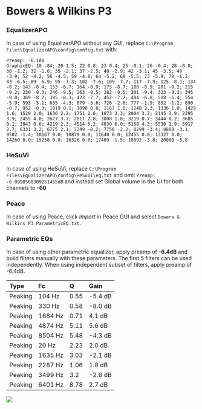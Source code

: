 # Bowers & Wilkins P3

### EqualizerAPO
In case of using EqualizerAPO without any GUI, replace `C:\Program Files\EqualizerAPO\config\config.txt`
with:
```
Preamp: -6.1dB
GraphicEQ: 10 -84; 20 1.5; 22 0.8; 23 0.4; 25 -0.1; 26 -0.4; 28 -0.8; 30 -1.2; 32 -1.6; 35 -2.1; 37 -2.5; 40 -2.9; 42 -3.1; 45 -3.5; 49 -3.9; 52 -4.2; 56 -4.5; 59 -4.8; 64 -5.2; 68 -5.5; 73 -5.9; 78 -6.2; 83 -6.5; 89 -6.9; 95 -7.3; 102 -7.6; 109 -7.7; 117 -7.9; 125 -8.1; 134 -8.2; 143 -8.4; 153 -8.7; 164 -8.9; 175 -8.7; 188 -8.9; 201 -9.2; 215 -9.2; 230 -9.3; 246 -9.5; 263 -9.5; 282 -9.5; 301 -9.4; 323 -9.3; 345 -9.0; 369 -8.7; 395 -8.3; 423 -7.7; 452 -7.2; 484 -6.8; 518 -6.4; 554 -5.9; 593 -5.1; 635 -4.3; 679 -3.6; 726 -2.8; 777 -1.9; 832 -1.2; 890 -0.7; 952 -0.3; 1019 0.1; 1090 0.8; 1167 1.8; 1248 2.3; 1336 1.8; 1429 1.6; 1529 2.0; 1636 2.2; 1751 2.6; 1873 3.3; 2004 3.7; 2145 3.9; 2295 3.9; 2455 4.0; 2627 3.7; 2811 2.8; 3008 1.8; 3219 0.7; 3444 0.2; 3685 0.1; 3943 0.6; 4219 2.3; 4514 5.2; 4830 6.0; 5168 4.3; 5530 1.9; 5917 2.7; 6331 3.2; 6775 2.1; 7249 -0.2; 7756 -2.2; 8299 -3.4; 8880 -3.1; 9502 -1.4; 10167 0.0; 10879 0.0; 11640 0.0; 12455 0.0; 13327 0.0; 14260 0.0; 15258 0.0; 16326 0.0; 17469 -1.5; 18692 -3.8; 20000 -5.8
```

### HeSuVi
In case of using HeSuVi, replace `C:\Program Files\EqualizerAPO\config\HeSuVi\eq.txt` and omit `Preamp:
-6.0998568309251455dB` and instead set Global volume in the UI for both channels to **-60**

### Peace
In case of using Peace, click *Import* in Peace GUI and select `Bowers & Wilkins P3 ParametricEQ.txt`.

### Parametric EQs
In case of using other parametric equalizer, apply preamp of **-6.4dB** and build filters manually
with these parameters. The first 5 filters can be used independently.
When using independent subset of filters, apply preamp of -6.4dB.

| Type    | Fc      |    Q | Gain    |
|:--------|:--------|:-----|:--------|
| Peaking | 104 Hz  | 0.55 | -5.4 dB |
| Peaking | 330 Hz  | 0.58 | -8.0 dB |
| Peaking | 1684 Hz | 0.71 | 4.1 dB  |
| Peaking | 4874 Hz | 5.11 | 5.6 dB  |
| Peaking | 8504 Hz | 5.48 | -4.3 dB |
| Peaking | 20 Hz   | 2.23 | 2.0 dB  |
| Peaking | 1635 Hz | 3.03 | -2.1 dB |
| Peaking | 2287 Hz | 1.06 | 1.8 dB  |
| Peaking | 3499 Hz | 3.2  | -2.8 dB |
| Peaking | 6401 Hz | 8.78 | 2.7 dB  |

![](https://raw.githubusercontent.com/jaakkopasanen/AutoEq/master/results/innerfidelity/sbaf-serious/Bowers%20&%20Wilkins%20P3/Bowers%20&%20Wilkins%20P3.png)